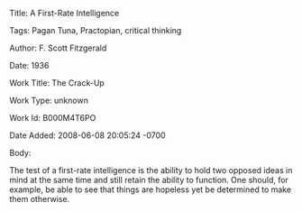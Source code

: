 Title:  A First-Rate Intelligence

Tags:   Pagan Tuna, Practopian, critical thinking

Author: F. Scott Fitzgerald

Date:   1936

Work Title: The Crack-Up

Work Type: unknown

Work Id: B000M4T6PO

Date Added: 2008-06-08 20:05:24 -0700

Body: 

The test of a first-rate intelligence is the ability to hold two opposed ideas in mind at the same time and still retain the ability to function. One should, for example, be able to see that things are hopeless yet be determined to make them otherwise.

